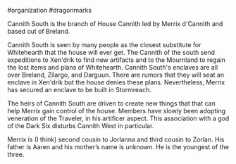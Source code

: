 #organization #dragonmarks 

Cannith South is the branch of House Cannith led by Merrix d'Cannith and based out of Breland.

Cannith South is seen by many people as the closest substitute for Whitehearth that the house will ever get. The Cannith of the south send expeditions to Xen'drik to find new artifacts and to the Mournland to regain the lost items and plans of Whitehearth. Cannith South's enclaves are all over Breland, Zilargo, and Darguun. There are rumors that they will seat an enclave in Xen'drik but the house denies these plans. Nevertheless, Merrix has secured an enclave to be built in Stormreach.

The heirs of Cannith South are driven to create new things that that can help Merrix gain control of the house. Members have slowly been adopting veneration of the Traveler, in his artificer aspect. This association with a god of the Dark Six disturbs Cannith West in particular.

Merrix is (I think) second cousin to Jorlanna and third cousin to Zorlan. His father is Aaren and his mother’s name is unknown. He is the youngest of the three.